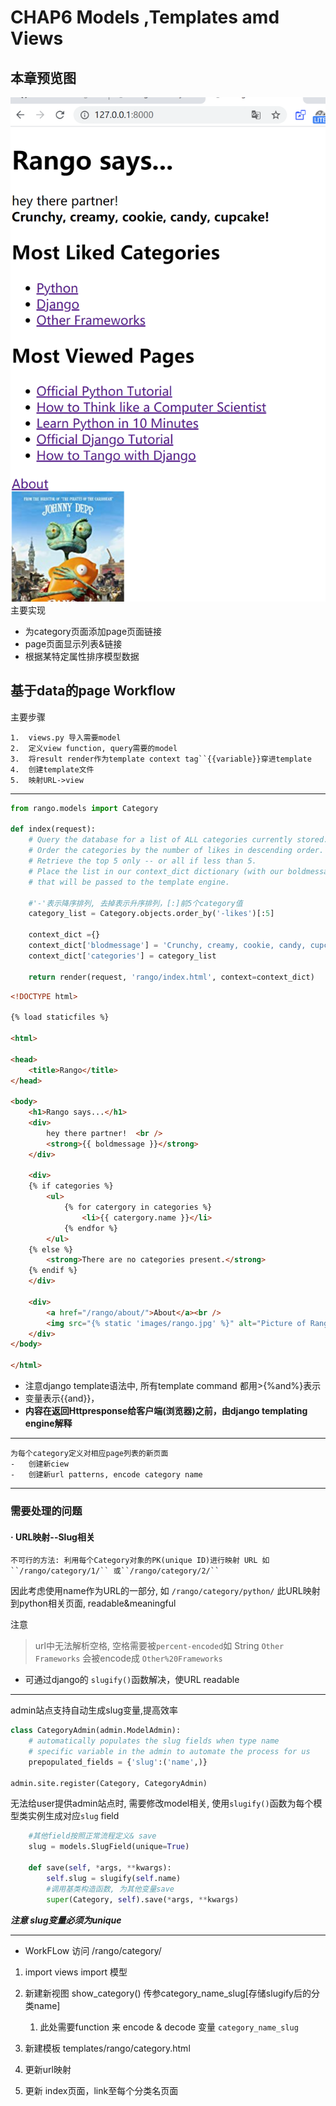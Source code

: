 # CHAP6 Models ,Templates amd Views

## 本章预览图
![demo](static/cp6.png)
主要实现

- 为category页面添加page页面链接
- page页面显示列表&链接
- 根据某特定属性排序模型数据

## 基于data的page Workflow

主要步骤

    1.  views.py 导入需要model
    2.  定义view function, query需要的model
    3.  将result render作为template context tag``{{variable}}穿进template
    4.  创建template文件
    5.  映射URL->view

---
```python
from rango.models import Category

def index(request):
    # Query the database for a list of ALL categories currently stored.
    # Order the categories by the number of likes in descending order.
    # Retrieve the top 5 only -- or all if less than 5.
    # Place the list in our context_dict dictionary (with our boldmessage!)
    # that will be passed to the template engine.

    #'-'表示降序排列, 去掉表示升序排列，[:]前5个category值 
    category_list = Category.objects.order_by('-likes')[:5]
    
    context_dict ={}
    context_dict['blodmessage'] = 'Crunchy, creamy, cookie, candy, cupcake!'
    context_dict['categories'] = category_list
    
    return render(request, 'rango/index.html', context=context_dict)
```

```html
<!DOCTYPE html>

{% load staticfiles %} 

<html>

<head>
    <title>Rango</title>
</head>

<body>
    <h1>Rango says...</h1>
    <div>
        hey there partner!  <br />
        <strong>{{ boldmessage }}</strong>
    </div>

    <div>
    {% if categories %}
        <ul>
            {% for catergory in categories %}
                <li>{{ catergory.name }}</li>
            {% endfor %}
        </ul>
    {% else %}
        <strong>There are no categories present.</strong>
    {% endif %}
    </div>

    <div>
        <a href="/rango/about/">About</a><br />
        <img src="{% static 'images/rango.jpg' %}" alt="Picture of Rango" /> 
    </div>
</body>

</html>
```
- 注意django template语法中, 所有template command 都用>{%and%}表示
-  变量表示{{and}}，
-  **内容在返回Httpresponse给客户端(浏览器)之前，由django templating engine解释**

---
    为每个category定义对相应page列表的新页面
    -   创建新ciew
    -   创建新url patterns, encode category name

---
### 需要处理的问题
####   · URL映射--Slug相关
    不可行的方法: 利用每个Category对象的PK(unique ID)进行映射 URL 如``/rango/category/1/`` 或``/rango/category/2/``

因此考虑使用name作为URL的一部分, 如 ``/rango/category/python/`` 此URL映射到python相关页面, readable&meaningful

注意
> url中无法解析空格, 空格需要被``percent-encoded``如 
> String ``Other Frameworks`` 会被encode成 ``Other%20Frameworks``

   - 可通过django的 ``slugify()``函数解决，使URL readable

---
admin站点支持自动生成slug变量,提高效率
```python
class CategoryAdmin(admin.ModelAdmin):
    # automatically populates the slug fields when type name 
    # specific variable in the admin to automate the process for us
    prepopulated_fields = {'slug':('name',)}

admin.site.register(Category, CategoryAdmin)
```
无法给user提供admin站点时, 需要修改model相关, 使用``slugify()``函数为每个模型类实例生成对应``slug`` field

```python
    #其他field按照正常流程定义& save
    slug = models.SlugField(unique=True)

    def save(self, *args, **kwargs):
        self.slug = slugify(self.name)
        #调用基类构造函数, 为其他变量save
        super(Category, self).save(*args, **kwargs)
```

***注意 slug变量必须为unique***

---
- WorkFLow
访问 /rango/category/<category-name-slug>

1.  import views import 模型
2.  新建新视图 show_category() 传参category_name_slug[存储slugify后的分类name]
    1.  此处需要function 来 encode & decode 变量 ``category_name_slug``

3.  新建模板 templates/rango/category.html
4.  更新url映射
5.  更新 index页面，link至每个分类名页面